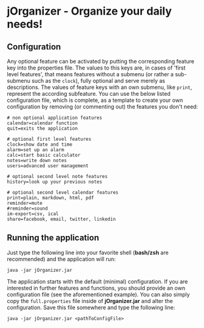 # jOrganizer - Organize your daily needs!

## Configuration
Any optional feature can be activated by putting the corresponding feature key into the properties file. The values to this keys are, in cases of 'first level features', that means features without a submenu (or rather a sub-submenu such as the `clock`), fully optional and serve merely as descriptions. The values of feature keys with an own submenu, like `print`, represent the according subfeature. You can use the below listed configuration file, which is complete, as a template to create your own configuration by removing (or commenting out) the features you don't need:

```properties
# non optional application features
calendar=calendar function
quit=exits the application

# optional first level features
clock=show date and time
alarm=set up an alarm
calc=start basic calculator
notes=write down notes
users=advanced user management

# optional second level note features
history=look up your previous notes

# optional second level calendar features
print=plain, markdown, html, pdf
reminder=mute
#reminder=sound
im-export=csv, ical
share=facebook, email, twitter, linkedin
```


## Running the application
Just type the following line into your favorite shell (__bash/zsh__ are recommended) and the application will run:

    java -jar jOrganizer.jar

The application starts with the default (minimal) configuration. If you are interested in further features and functions, you should provide an own configuration file (see the aforementioned example). You can also simply copy the `full.properties` file inside of __jOrganizer.jar__ and alter the configuration. Save this file somewhere and type the following line:

    java -jar jOrganizer.jar <pathToConfigFile>